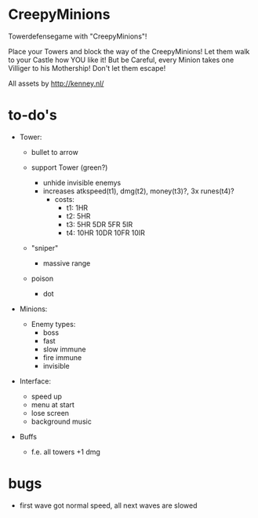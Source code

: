 # CreepyMinions
Towerdefensegame with "CreepyMinions"!

Place your Towers and block the way of the CreepyMinions! Let them walk to your Castle how YOU like it! But be Careful, every Minion takes one Villiger to his Mothership! Don't let them escape!


All assets by http://kenney.nl/


# to-do's

- Tower:
    - bullet to arrow

    - support Tower (green?)
        - unhide invisible enemys
        - increases atkspeed(t1), dmg(t2), money(t3)?, 3x runes(t4)?
            - costs:
                - t1: 1HR
                - t2: 5HR
                - t3: 5HR 5DR 5FR 5IR
                - t4: 10HR 10DR 10FR 10IR
    - "sniper"
        - massive range
    - poison
        - dot
    

- Minions:
    - Enemy types:
        - boss
        - fast
        - slow immune
        - fire immune
        - invisible


- Interface:
    - speed up
    - menu at start
    - lose screen
    - background music

- Buffs
    - f.e. all towers +1 dmg
    
    
# bugs
- first wave got normal speed, all next waves are slowed